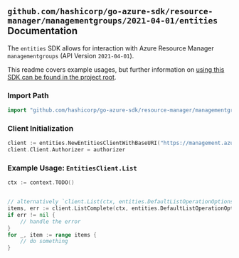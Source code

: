 
## `github.com/hashicorp/go-azure-sdk/resource-manager/managementgroups/2021-04-01/entities` Documentation

The `entities` SDK allows for interaction with Azure Resource Manager `managementgroups` (API Version `2021-04-01`).

This readme covers example usages, but further information on [using this SDK can be found in the project root](https://github.com/hashicorp/go-azure-sdk/tree/main/docs).

### Import Path

```go
import "github.com/hashicorp/go-azure-sdk/resource-manager/managementgroups/2021-04-01/entities"
```


### Client Initialization

```go
client := entities.NewEntitiesClientWithBaseURI("https://management.azure.com")
client.Client.Authorizer = authorizer
```


### Example Usage: `EntitiesClient.List`

```go
ctx := context.TODO()


// alternatively `client.List(ctx, entities.DefaultListOperationOptions())` can be used to do batched pagination
items, err := client.ListComplete(ctx, entities.DefaultListOperationOptions())
if err != nil {
	// handle the error
}
for _, item := range items {
	// do something
}
```
